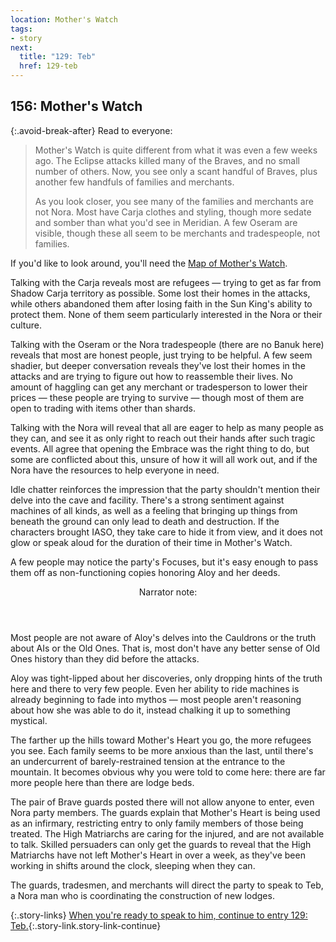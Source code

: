 ```yaml
---
location: Mother's Watch
tags:
- story
next:
  title: "129: Teb"
  href: 129-teb
---
```


## 156: Mother's Watch

{:.avoid-break-after}
Read to everyone:

> Mother's Watch is quite different from what it was even a few weeks ago.
> The Eclipse attacks killed many of the Braves, and no small number of others.
> Now, you see only a scant handful of Braves, plus another few handfuls of families and merchants.
>
> As you look closer, you see many of the families and merchants are not Nora.
> Most have Carja clothes and styling, though more sedate and somber than what you'd see in Meridian.
> A few Oseram are visible, though these all seem to be merchants and tradespeople, not families.

If you'd like to look around, you'll need the [Map of Mother's Watch](515-mothers-watch.md).

Talking with the Carja reveals most are refugees — trying to get as far from Shadow Carja territory as possible.
Some lost their homes in the attacks, while others abandoned them after losing faith in the Sun King's ability to protect them.
None of them seem particularly interested in the Nora or their culture.

Talking with the Oseram or the Nora tradespeople (there are no Banuk here) reveals that most are honest people, just trying to be helpful.
A few seem shadier, but deeper conversation reveals they've lost their homes in the attacks and are trying to figure out how to reassemble their lives.
No amount of haggling can get any merchant or tradesperson to lower their prices — these people are trying to survive — though most of them are open to trading with items other than shards.

Talking with the Nora will reveal that all are eager to help as many people as they can, and see it as only right to reach out their hands after such tragic events.
All agree that opening the Embrace was the right thing to do, but some are conflicted about this, unsure of how it will all work out, and if the Nora have the resources to help everyone in need.

Idle chatter reinforces the impression that the party shouldn't mention their delve into the cave and facility.
There's a strong sentiment against machines of all kinds, as well as a feeling that bringing up things from beneath the ground can only lead to death and destruction.
If the characters brought IASO, they take care to hide it from view, and it does not glow or speak aloud for the duration of their time in Mother's Watch.

A few people may notice the party's Focuses, but it's easy enough to pass them off as non-functioning copies honoring Aloy and her deeds.

<aside class="narrator-note">
<header>Narrator note:</header>
<p>Most people are not aware of Aloy's delves into the Cauldrons or the truth about AIs or the Old Ones.
That is, most don't have any better sense of Old Ones history than they did before the attacks.</p>
<p>Aloy was tight-lipped about her discoveries, only dropping hints of the truth here and there to very few people.
Even her ability to ride machines is already beginning to fade into mythos — most people aren't reasoning about how she was able to do it, instead chalking it up to something mystical.</p>
</aside>

The farther up the hills toward Mother's Heart you go, the more refugees you see.
Each family seems to be more anxious than the last, until there's an undercurrent of barely-restrained tension at the entrance to the mountain.
It becomes obvious why you were told to come here: there are far more people here than there are lodge beds.

The pair of Brave guards posted there will not allow anyone to enter, even Nora party members.
The guards explain that Mother's Heart is being used as an infirmary, restricting entry to only family members of those being treated.
The High Matriarchs are caring for the injured, and are not available to talk.
Skilled persuaders can only get the guards to reveal that the High Matriarchs have not left Mother's Heart in over a week, as they've been working in shifts around the clock, sleeping when they can.

The guards, tradesmen, and merchants will direct the party to speak to Teb, a Nora man who is coordinating the construction of new lodges.

{:.story-links}
[When you're ready to speak to him, continue to entry 129: Teb.](129-teb.md){:.story-link.story-link-continue}
